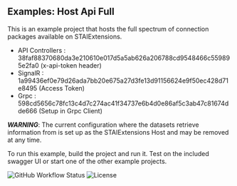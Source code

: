 ## Examples: Host Api Full

This is an example project that hosts the full spectrum of connection packages available on STAIExtensions.

- API Controllers : 38faf88370680da3e210610e017d5a5ab626a206788cd9548466c559895e2fa0 (x-api-token header)
- SignalR : 1a99436ef0e79d26ada7bb20e675a27d3fe13d91156624e9f50ec428d71e8495 (Access Token)
- Grpc : 598cd5656c78fc13c4d7c274ac41f34737e6b4d0e86af5c3ab47c81674dde666 (Setup in Grpc Client) 


***WARNING***: The current configuration where the datasets retrieve information from is set up as the STAIExtensions Host and
may be removed at any time.

To run this example, build the project and run it. Test on the included swagger UI or start one of the other example projects.

![GitHub Workflow Status](https://img.shields.io/github/workflow/status/TrevorMare/STAIExtensions/.NET?style=for-the-badge)
![License](https://img.shields.io/github/license/trevormare/staiextensions?style=for-the-badge)


